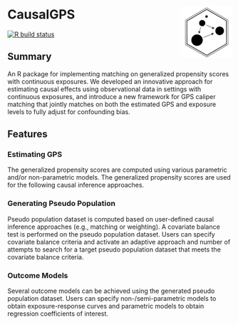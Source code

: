 # CausalGPS  <a href="https://fasrc.github.io/GPSmatching/"><img src="man/figures/png/causalgps_logo_01.png" align="right" height="115" /></a>

<!-- badges: start -->
[![R build status](https://github.com/FASRC/GPSmatching/workflows/R-CMD-check/badge.svg)](https://github.com/FASRC/CausalGPS/actions)
<!-- badges: end -->


## Summary

An R package for implementing matching on generalized propensity scores with continuous exposures. We developed an innovative approach for estimating causal effects using observational data in settings with continuous exposures, and introduce a new framework for GPS caliper matching that jointly matches on both the estimated GPS and exposure levels to fully adjust for confounding bias.

## Features

### Estimating GPS

The generalized propensity scores are computed using various parametric and/or non-parametric models. The generalized propensity scores are used for the following causal inference approaches. 

### Generating Pseudo Population

Pseudo population dataset is computed based on user-defined causal inference approaches (e.g., matching or weighting). A covariate balance test is performed on the pseudo population dataset. Users can specify covariate balance criteria and activate an adaptive approach and number of attempts to search for a target pseudo population dataset that meets the covariate balance criteria.

###  Outcome Models

Several outcome models can be achieved using the generated pseudo population dataset. Users can specify non-/semi-parametric models to obtain exposure-response curves and parametric models to obtain regression coefficients of interest.
